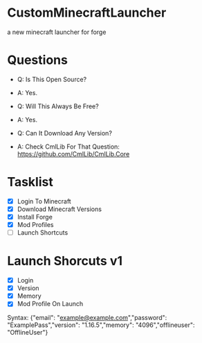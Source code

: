 # CustomMinecraftLauncher

a new minecraft launcher for forge

# Questions

 - Q: Is This Open Source?
 - A: Yes.

 - Q: Will This Always Be Free?
 - A: Yes.

 - Q: Can It Download Any Version?
 - A: Check CmlLib For That Question: https://github.com/CmlLib/CmlLib.Core

# Tasklist

- [x] Login To Minecraft
- [x] Download Minecraft Versions
- [x] Install Forge
- [x] Mod Profiles
- [ ] Launch Shortcuts

# Launch Shorcuts v1

 - [x] Login
 - [x] Version
 - [x] Memory
 - [x] Mod Profile On Launch

Syntax:
{"email": "example@example.com","password": "ExamplePass","version": "1.16.5","memory": "4096","offlineuser": "OfflineUser"}
